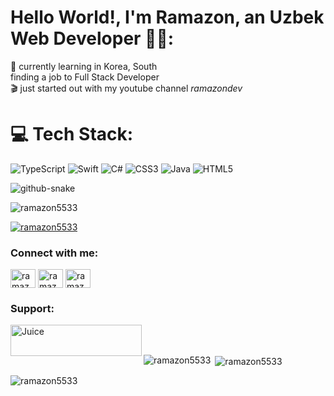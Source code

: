# Hello World!, I'm Ramazon, an Uzbek Web Developer 👋🏼:
🛜 currently learning in Korea, South<br> finding a job to Full Stack Developer <br>🎬 just started out with my youtube channel <i>ramazondev</i>


# 💻 Tech Stack:
![TypeScript](https://img.shields.io/badge/typescript-%23007ACC.svg?style=for-the-badge&logo=typescript&logoColor=white) ![Swift](https://img.shields.io/badge/swift-F54A2A?style=for-the-badge&logo=swift&logoColor=white) ![C#](https://img.shields.io/badge/c%23-%23239120.svg?style=for-the-badge&logo=csharp&logoColor=white) ![CSS3](https://img.shields.io/badge/css3-%231572B6.svg?style=for-the-badge&logo=css3&logoColor=white) ![Java](https://img.shields.io/badge/java-%23ED8B00.svg?style=for-the-badge&logo=openjdk&logoColor=white) ![HTML5](https://img.shields.io/badge/html5-%23E34F26.svg?style=for-the-badge&logo=html5&logoColor=white)

<picture>
  <source media="(prefers-color-scheme: dark)" srcset="https://raw.githubusercontent.com/tobiasmeyhoefer/tobiasmeyhoefer/output/github-snake-dark.svg" />
  <source media="(prefers-color-scheme: light)" srcset="https://raw.githubusercontent.com/tobiasmeyhoefer/tobiasmeyhoefer/output/github-snake.svg" />
  <img alt="github-snake" src="https://raw.githubusercontent.com/tobiasmeyhoefer/tobiasmeyhoefer/output/github-snake.svg" />
</picture>
<br>
<p align="left"> <img src="https://komarev.com/ghpvc/?username=ramazon5533&label=Profile%20views&color=0e75b6&style=flat" alt="ramazon5533" /> </p>

<p align="left"> <a href="https://github.com/ryo-ma/github-profile-trophy"><img src="https://github-profile-trophy.vercel.app/?username=ramazon5533" alt="ramazon5533" /></a> </p>

<h3 align="left">Connect with me:</h3>
<p align="left">
<a href="https://linkedin.com/in/ramazondev" target="blank"><img align="center" src="https://raw.githubusercontent.com/rahuldkjain/github-profile-readme-generator/master/src/images/icons/Social/linked-in-alt.svg" alt="ramazondev" height="30" width="40" /></a>
<a href="https://www.youtube.com/c/ramazondev00" target="blank"><img align="center" src="https://raw.githubusercontent.com/rahuldkjain/github-profile-readme-generator/master/src/images/icons/Social/youtube.svg" alt="ramazondev" height="30" width="40" /></a>
<a href="https://discord.gg/ramazondev00" target="blank"><img align="center" src="https://raw.githubusercontent.com/rahuldkjain/github-profile-readme-generator/master/src/images/icons/Social/discord.svg" alt="ramazondev00" height="30" width="40" /></a>
</p>

<h3 align="left">Support:</h3>
<p><a href="https://www.buymeacoffee.com/Juice"> <img align="left" src="https://cdn.buymeacoffee.com/buttons/v2/default-yellow.png" height="50" width="210" alt="Juice" /></a></p><br><br>

<p><img align="left" src="https://github-readme-stats.vercel.app/api/top-langs?username=ramazon5533&show_icons=true&locale=en&layout=compact" alt="ramazon5533" /></p>

<p>&nbsp;<img align="center" src="https://github-readme-stats.vercel.app/api?username=ramazon5533&show_icons=true&locale=en" alt="ramazon5533" /></p>

<p><img align="center" src="https://github-readme-streak-stats.herokuapp.com/?user=ramazon5533&" alt="ramazon5533" /></p>
